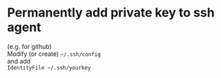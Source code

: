 # Permanently add private key to ssh agent
(e.g. for github)  
Modify (or create) `~/.ssh/config`  
and add  
`IdentityFile ~/.ssh/yourkey`

